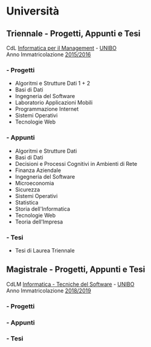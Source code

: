 # Università
## Triennale - Progetti, Appunti e Tesi <br />
CdL [Informatica per il Management](https://corsi.unibo.it/laurea/InformaticaManagement) - [UNIBO](http://www.unibo.it/it)  <br/>
Anno Immatricolazione [2015/2016](https://corsi.unibo.it/laurea/InformaticaManagement/insegnamenti?AnnoAccademico=2015)

### - Progetti
* Algoritmi e Strutture Dati 1 + 2
* Basi di Dati
* Ingegneria del Software
* Laboratorio Applicazioni Mobili
* Programmazione Internet
* Sistemi Operativi 
* Tecnologie Web

### - Appunti
* Algoritmi e Strutture Dati
* Basi di Dati
* Decisioni e Processi Cognitivi in Ambienti di Rete
* Finanza Aziendale
* Ingegneria del Software
* Microeconomia
* Sicurezza
* Sistemi Operativi
* Statistica
* Storia dell'Informatica
* Tecnologie Web
* Teoria dell'Impresa

### - Tesi
* Tesi di Laurea Triennale

## Magistrale - Progetti, Appunti e Tesi <br />
CdLM [Informatica - Tecniche del Software](https://corsi.unibo.it/magistrale/informatica) - [UNIBO](http://www.unibo.it/it)  <br/>
Anno Immatricolazione [2018/2019](https://corsi.unibo.it/magistrale/informatica/insegnamenti/piano?code=8028&year=2018&manifest=Manifesto-2018_8028_000_A58_2018)

### - Progetti

### - Appunti

### - Tesi

